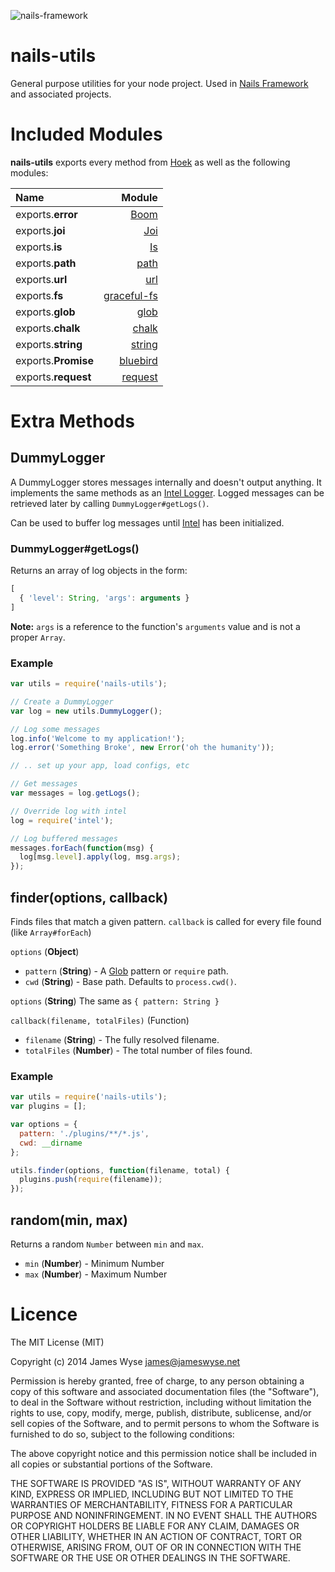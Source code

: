 ![nails-framework](https://f.cloud.github.com/assets/1144357/2225403/4529567e-9a8d-11e3-80a4-23ba637b5f26.png)

nails-utils
===============

General purpose utilities for your node project. Used in [Nails Framework](http://ghub.io/nails-framework) and associated projects.

# Included Modules

**nails-utils** exports every method from [Hoek](http://ghub.io/hoek) as well as the following modules:

| Name                 | Module                                          |
| :------------------- | ----------------------------------------------: |
| exports.**error**    | [Boom](http://ghub.io/boom)                     |
| exports.**joi**      | [Joi](http://ghub.io/joi)                       |
| exports.**is**       | [Is](http://ghub.io/is)                         |
| exports.**path**     | [path](http://nodejs.org/api/path.html)         |
| exports.**url**      | [url](http://nodejs.org/api/url.html)           |
| exports.**fs**       | [graceful-fs](http://ghub.io/graceful-fs)       |
| exports.**glob**     | [glob](http://ghub.io/glob)                     |
| exports.**chalk**    | [chalk](http://ghub.io/chalk)                   |
| exports.**string**   | [string](http://ghub.io/string)                 |
| exports.**Promise**  | [bluebird](http://ghub.io/bluebird)             |
| exports.**request**  | [request](http://ghub.io/request)               |

# Extra Methods

## DummyLogger
A DummyLogger stores messages internally and doesn't output anything. It implements the same methods as an [Intel Logger](http://ghub.io/intel). Logged messages can be retrieved later by calling `DummyLogger#getLogs()`.

Can be used to buffer log messages until [Intel](http://ghub.io/intel) has been initialized.

### DummyLogger#getLogs()
Returns an array of log objects in the form: 
```javascript
[
  { 'level': String, 'args': arguments }
]
```

**Note:** `args` is a reference to the function's `arguments` value and is not a proper `Array`.

### Example

```javascript
var utils = require('nails-utils');

// Create a DummyLogger
var log = new utils.DummyLogger();

// Log some messages
log.info('Welcome to my application!');
log.error('Something Broke', new Error('oh the humanity'));

// .. set up your app, load configs, etc

// Get messages
var messages = log.getLogs();

// Override log with intel
log = require('intel');

// Log buffered messages
messages.forEach(function(msg) {
  log[msg.level].apply(log, msg.args);
});
```

## finder(options, callback)
Finds files that match a given pattern. `callback` is called for every file found (like `Array#forEach`)

`options` (**Object**)
 * `pattern` (**String**) - A [Glob](http://ghub.io/glob) pattern or `require` path.
 * `cwd` (**String**) - Base path. Defaults to `process.cwd()`.

`options` (**String**)
The same as `{ pattern: String }`

`callback(filename, totalFiles)` (Function)
 * `filename` (**String**) - The fully resolved filename.
 * `totalFiles` (**Number**) - The total number of files found.

### Example
```javascript
var utils = require('nails-utils');
var plugins = [];

var options = {
  pattern: './plugins/**/*.js',
  cwd: __dirname
};

utils.finder(options, function(filename, total) {
  plugins.push(require(filename));
});
```

## random(min, max)
Returns a random `Number` between `min` and `max`.
 * `min` (**Number**) - Minimum Number
 * `max` (**Number**) - Maximum Number
 
# Licence

The MIT License (MIT)

Copyright (c) 2014 James Wyse <james@jameswyse.net>

Permission is hereby granted, free of charge, to any person obtaining a copy of
this software and associated documentation files (the "Software"), to deal in
the Software without restriction, including without limitation the rights to
use, copy, modify, merge, publish, distribute, sublicense, and/or sell copies of
the Software, and to permit persons to whom the Software is furnished to do so,
subject to the following conditions:

The above copyright notice and this permission notice shall be included in all
copies or substantial portions of the Software.

THE SOFTWARE IS PROVIDED "AS IS", WITHOUT WARRANTY OF ANY KIND, EXPRESS OR
IMPLIED, INCLUDING BUT NOT LIMITED TO THE WARRANTIES OF MERCHANTABILITY, FITNESS
FOR A PARTICULAR PURPOSE AND NONINFRINGEMENT. IN NO EVENT SHALL THE AUTHORS OR
COPYRIGHT HOLDERS BE LIABLE FOR ANY CLAIM, DAMAGES OR OTHER LIABILITY, WHETHER
IN AN ACTION OF CONTRACT, TORT OR OTHERWISE, ARISING FROM, OUT OF OR IN
CONNECTION WITH THE SOFTWARE OR THE USE OR OTHER DEALINGS IN THE SOFTWARE.
